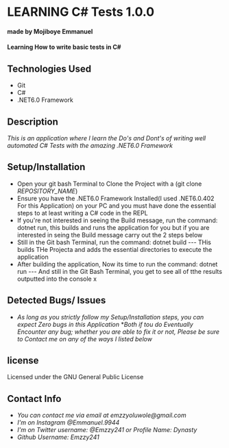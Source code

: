 # LEARNING C# Tests 1.0.0
#### made by Mojiboye Emmanuel

#### Learning How to write basic tests in C#

## Technologies Used
* Git
* C#
* .NET6.0 Framework

## Description
_This is an application where I learn the Do's and Dont's of writing well automated C# Tests with the amazing .NET6.0 Framework_

## Setup/Installation
* Open your git bash Terminal to Clone the Project with a (git clone _REPOSITORY_NAME_)
* Ensure you have the .NET6.0 Framework Installed(I used .NET6.0.402 For this Application) on your PC and you must have done the essential steps to at least writing a C# code in the REPL 
* If you're not interested in seeing the Build message, run the command: dotnet run, this builds and runs the application for you but if you are interested in seing the Build message carry out the 2 steps below
* Still in the Git bash Terminal, run the command: dotnet build --- THis builds THe Projecta and adds the essential directories to execute the application
* After building the application, Now its time to run the command: dotnet run --- And still in the Git Bash Terminal, you get to see all of tthe results outputted into the console
x
## Detected Bugs/ Issues
* _As long as you strictly follow my Setup/Installation steps, you can expect Zero bugs in this Application_
*_Both if tou do Eventually Encounter any bug; whether you are able to fix it or not, Please be sure to Contact me on any of the ways I listed below_

## license 
Licensed under the GNU General Public License

## Contact Info
* _You can contact me via email at emzzyoluwole@gmail.com_
* _I'm on Instagram @Emmanuel.9944_
* _I'm on Twitter username: @Emzzy241 or Profile Name: Dynasty_
* _Github Username: Emzzy241_